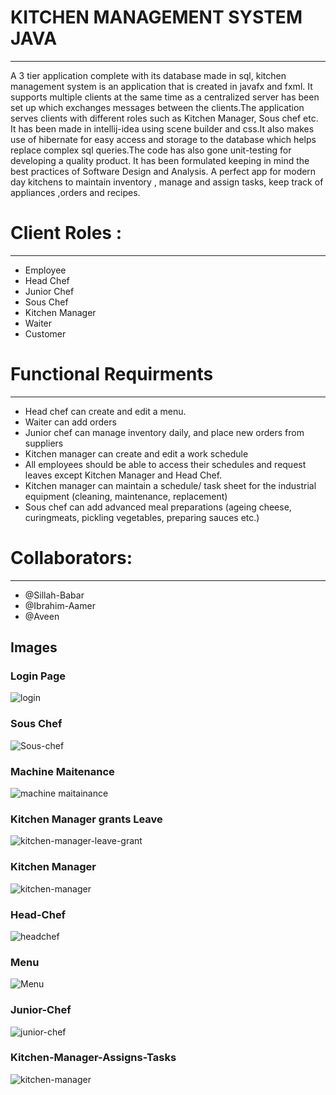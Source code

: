 # KITCHEN MANAGEMENT SYSTEM JAVA
***
A 3 tier application complete with its database made in sql, kitchen management system is an application that is created in javafx and fxml. It supports multiple clients at the same time as a centralized server has been set up which exchanges messages between the clients.The application serves clients with different roles such as Kitchen Manager, Sous chef etc. It has been made in intellij-idea using scene builder and css.It also makes use of hibernate for easy access and storage to the database which helps replace complex sql queries.The code has also gone unit-testing for developing a quality product. It has been formulated keeping in mind the best practices of Software Design and Analysis. A perfect app for modern day kitchens to maintain inventory , manage and assign tasks, keep track of appliances ,orders and recipes. 
# Client Roles :
***
* Employee
* Head Chef
* Junior Chef
* Sous Chef
* Kitchen Manager
* Waiter 
* Customer

# Functional Requirments
***
*  Head chef can create and edit a menu.
*  Waiter can add orders
*  Junior chef can manage inventory daily, and place new orders from suppliers
*  Kitchen manager can create and edit a work schedule
*  All employees should be able to access their schedules and request leaves except Kitchen Manager and Head Chef.
*  Kitchen manager can maintain a schedule/ task sheet for the industrial equipment (cleaning, maintenance, replacement)
*  Sous chef can add advanced meal preparations (ageing cheese, curingmeats, pickling vegetables, preparing sauces etc.)
# Collaborators:
***
* @Sillah-Babar
* @Ibrahim-Aamer
* @Aveen

## Images
### Login Page
![login](https://user-images.githubusercontent.com/90323797/189688976-9561616b-f121-47ef-a50b-5da7e5ef892c.jpg)
### Sous Chef
![Sous-chef](https://user-images.githubusercontent.com/90323797/189689023-fc7d7cb3-3b53-4882-8dc8-33475cc6f049.jpg)
### Machine Maitenance
![machine maitainance](https://user-images.githubusercontent.com/90323797/189689238-ba280587-d636-4f72-8d4f-5e5af09c067d.jpg)
### Kitchen Manager grants Leave
![kitchen-manager-leave-grant](https://user-images.githubusercontent.com/90323797/189689458-9482322b-4cbe-4293-8c6e-74cb25777513.jpg)
### Kitchen Manager
![kitchen-manager](https://user-images.githubusercontent.com/90323797/189689412-5dc62353-84c7-4b92-93de-b910edece422.jpg)
### Head-Chef
![headchef](https://user-images.githubusercontent.com/90323797/189689374-188d81d8-dfb8-44f7-b4e7-73c268da65bc.jpg)
### Menu
![Menu](https://user-images.githubusercontent.com/90323797/189688224-1e75c49d-8197-4c8d-9fb8-e8d80fe8d2be.jpg)
### Junior-Chef
![junior-chef](https://user-images.githubusercontent.com/90323797/189688033-f45ddafa-3aa1-47d3-b8ac-56270541d39a.jpg)
### Kitchen-Manager-Assigns-Tasks
![kitchen-manager](https://user-images.githubusercontent.com/90323797/189688111-b79f769d-455d-4080-b7a6-6077074a8e16.jpg)

